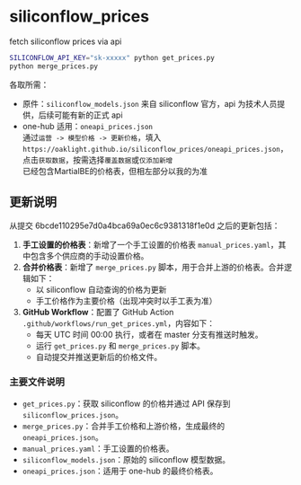 # siliconflow_prices

fetch siliconflow prices via api

```bash
SILICONFLOW_API_KEY="sk-xxxxx" python get_prices.py
python merge_prices.py
```

各取所需：

- 原件：`siliconflow_models.json` 来自 siliconflow 官方，api 为技术人员提供，后续可能有新的正式 api
- one-hub 适用：`oneapi_prices.json` \
  通过`运营 -> 模型价格 -> 更新价格`，填入 `https://oaklight.github.io/siliconflow_prices/oneapi_prices.json`，点击`获取数据`，按需选择`覆盖数据`或`仅添加新增` \
  已经包含MartialBE的价格表，但相左部分以我的为准

## 更新说明

从提交 6bcde110295e7d0a4bca69a0ec6c9381318f1e0d 之后的更新包括：

1. **手工设置的价格表**：新增了一个手工设置的价格表 `manual_prices.yaml`，其中包含多个供应商的手动设置价格。
2. **合并价格表**：新增了 `merge_prices.py` 脚本，用于合并上游的价格表。合并逻辑如下：
   - 以 siliconflow 自动查询的价格为更新
   - 手工价格作为主要价格（出现冲突时以手工表为准）
3. **GitHub Workflow**：配置了 GitHub Action `.github/workflows/run_get_prices.yml`，内容如下：
   - 每天 UTC 时间 00:00 执行，或者在 master 分支有推送时触发。
   - 运行 `get_prices.py` 和 `merge_prices.py` 脚本。
   - 自动提交并推送更新后的价格文件。

### 主要文件说明

- `get_prices.py`：获取 siliconflow 的价格并通过 API 保存到 `siliconflow_prices.json`。
- `merge_prices.py`：合并手工价格和上游价格，生成最终的 `oneapi_prices.json`。
- `manual_prices.yaml`：手工设置的价格表。
- `siliconflow_models.json`：原始的 siliconflow 模型数据。
- `oneapi_prices.json`：适用于 one-hub 的最终价格表。
